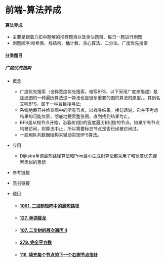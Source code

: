 # 前端-算法养成
#### 算法养成

- 主要是跟着力扣中题解的推荐题目以及类似题目、每日一题进行刷题
- 刷题顺序:哈希表、栈结构、桶计数、贪心算法、二分法、广度优先搜索

#### 分类题目

##### 广度优先搜索

- 概念
  - 广度优先搜索（也称宽度优先搜索，缩写BFS，以下采用广度来描述）是连通图的一种遍历算法这一算法也是很多重要的图的算法的原型。。其别名又叫BFS，属于一种盲目搜寻法;
  - 系统地展开并检查图中的所有节点，以找寻结果。换句话说，它并不考虑结果的可能位置，彻底地搜索整张图，直到找到结果为止。
  - BFS是从根节点开始，沿着树(图)的宽度遍历树(图)的节点。如果所有节点均被访问，则算法中止，所以需要标志节点是否已经被访问过。
  -  一般用队列数据结构来辅助实现BFS算法。

- 应用
  
  - Dijkstra单源最短路径算法和Prim最小生成树算法都采用了和宽度优先搜索类似的思想
- 参考链接
  
- [简书链接](https://www.jianshu.com/p/bff70b786bb6)
  
- 题目
  - #### [1091. 二进制矩阵中的最短路径](https://leetcode-cn.com/problems/shortest-path-in-binary-matrix/)

  - #### [127. 单词接龙](https://leetcode-cn.com/problems/word-ladder/)
  
  - #### [107. 二叉树的层次遍历 II](https://leetcode-cn.com/problems/binary-tree-level-order-traversal-ii/)
  
  - #### [279. 完全平方数](https://leetcode-cn.com/problems/perfect-squares/)
  
  - #### [116. 填充每个节点的下一个右侧节点指针](https://leetcode-cn.com/problems/populating-next-right-pointers-in-each-node/)

